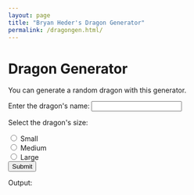 ```yaml
---
layout: page
title: "Bryan Heder's Dragon Generator"
permalink: /dragongen.html/
---
```


<html>
  <head>
<!--     <title>Bryan Heder's Dragon Generator</title> -->
  </head>
  <body>
    <h1>Dragon Generator</h1>
    <p>You can generate a random dragon with this generator.</p>
    <form>
      <!-- Name -->
      <label for="name">Enter the dragon's name: </label>
      <input type="text" id="name" name="name"><br>
      <!-- Size -->
      <p>Select the dragon's size: </p>
      <input type="radio" id="small" name="size" value="Small">
      <label for="small">Small</label><br>
      <input type="radio" id="medium" name="size" value="Medium">
      <label for="medium">Medium</label><br>
      <input type="radio" id="large" name="size" value="Large">
      <label for="large">Large</label><br>
      <!-- Submit -->
      <input type="submit" value="Submit">
    </form>
    <!-- Output -->
    <p>Output: </p>
  </body>
</html>
